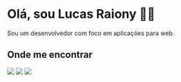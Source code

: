 # Olá, sou Lucas Raiony 👋🏾

Sou um desenvolvedor com foco em aplicações para web.


## Onde me encontrar 
<div> 
  <a href = "mailto:raionylucas7@gmail.com"><img src="https://img.shields.io/badge/-Gmail-%23333?style=for-the-badge&logo=gmail&logoColor=white" target="_blank"></a>
  <a href="https://www.linkedin.com/in/lucas-raiony-b9899a2b5/" target="_blank"><img src="https://img.shields.io/badge/-LinkedIn-%230077B5?style=for-the-badge&logo=linkedin&logoColor=white" target="_blank"></a> 
   <a href="https://lucasraiony.vercel.app" target="_blank"><img src="https://img.shields.io/badge/website-D50235?style=for-the-badge" target="_blank"></a>
</div>

